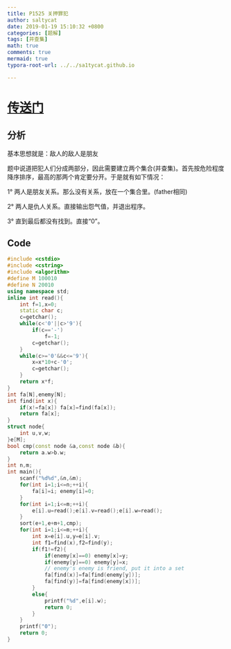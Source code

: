 ```yaml
---
title: P1525 关押罪犯
author: saltycat
date: 2019-01-19 15:10:32 +0800
categories: [题解]
tags: [并查集]
math: true
comments: true
mermaid: true
typora-root-url: ../../sa1tycat.github.io

---
```


# [传送门](https://www.luogu.org/problemnew/show/P1525)

## 分析

基本思想就是：敌人的敌人是朋友

题中说道把犯人们分成两部分，因此需要建立两个集合(并查集)。首先按危险程度降序排序，最高的那两个肯定要分开。于是就有如下情况：

1° 两人是朋友关系。那么没有关系，放在一个集合里。(father相同)

2° 两人是仇人关系。直接输出怨气值，并退出程序。

3° 直到最后都没有找到。直接“0”。

## Code

```c++
#include <cstdio>
#include <cstring>
#include <algorithm>
#define M 100010
#define N 20010
using namespace std;
inline int read(){
    int f=1,x=0;
    static char c;
    c=getchar();
    while(c<'0'||c>'9'){
        if(c=='-')
            f=-1;
        c=getchar();
    }
    while(c>='0'&&c<='9'){
        x=x*10+c-'0';
        c=getchar();
    }
    return x*f;
}
int fa[N],enemy[N];
int find(int x){
    if(x!=fa[x]) fa[x]=find(fa[x]);
    return fa[x];
}
struct node{
    int u,v,w;
}e[M];
bool cmp(const node &a,const node &b){
    return a.w>b.w;
}
int n,m;
int main(){
    scanf("%d%d",&n,&m);
    for(int i=1;i<=n;++i){
        fa[i]=i; enemy[i]=0;
    }
    for(int i=1;i<=m;++i){
        e[i].u=read();e[i].v=read();e[i].w=read();
    }
    sort(e+1,e+m+1,cmp);
    for(int i=1;i<=m;++i){
        int x=e[i].u,y=e[i].v;
        int f1=find(x),f2=find(y);
        if(f1!=f2){
            if(enemy[x]==0) enemy[x]=y;
            if(enemy[y]==0) enemy[y]=x;
            // enemy's enemy is friend, put it into a set
            fa[find(x)]=fa[find(enemy[y])];
            fa[find(y)]=fa[find(enemy[x])];
        }
        else{
            printf("%d",e[i].w);
            return 0;
        }
    }
    printf("0");
    return 0;
}
```